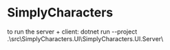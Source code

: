 # SimplyCharacters

to run the server + client:
dotnet run --project .\src\SimplyCharacters.UI\SimplyCharacters.UI.Server\
